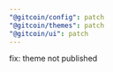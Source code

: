 ```yaml
---
"@gitcoin/config": patch
"@gitcoin/themes": patch
"@gitcoin/ui": patch
---
```


fix: theme not published
